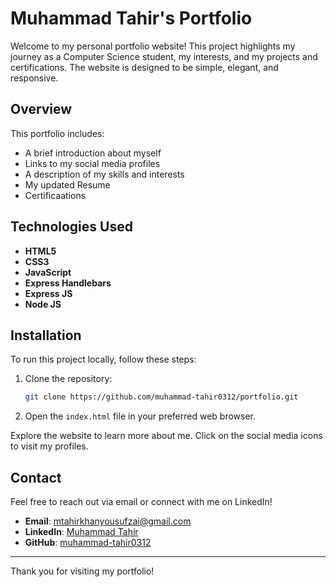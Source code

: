 # Muhammad Tahir's Portfolio

Welcome to my personal portfolio website! This project highlights my journey as a Computer Science student, my interests, and my projects and certifications. The website is designed to be simple, elegant, and responsive.

## Overview

This portfolio includes:

- A brief introduction about myself
- Links to my social media profiles
- A description of my skills and interests
- My updated Resume
- Certificaations

## Technologies Used

- **HTML5**
- **CSS3**
- **JavaScript**
- **Express Handlebars**
- **Express JS**
- **Node JS**

## Installation

To run this project locally, follow these steps:

1. Clone the repository:
    ```bash
    git clone https://github.com/muhammad-tahir0312/portfolio.git
    ```
2. Open the `index.html` file in your preferred web browser.

Explore the website to learn more about me. Click on the social media icons to visit my profiles.

## Contact

Feel free to reach out via email or connect with me on LinkedIn!

- **Email**: [mtahirkhanyousufzai@gmail.com](mailto:mtahirkhanyousufzai@gmail.com)
- **LinkedIn**: [Muhammad Tahir](https://www.linkedin.com/in/muhammad-tahir-0ab1291b2/)
- **GitHub**: [muhammad-tahir0312](https://github.com/muhammad-tahir0312)

---

Thank you for visiting my portfolio!

